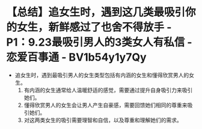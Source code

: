 # 【总结】追女生时，遇到这几类最吸引你的女生，新鲜感过了也舍不得放手 - P1：9.23最吸引男人的3类女人有私信 - 恋爱百事通 - BV1b54y1y7Qy

-   追女生时，遇到最吸引男人的女生类型包括有内涵的女生和懂得欣赏男人的女生。
    1.  有内涵的女生通常给人温暖舒适的感觉，需要通过提升自身吸引力来吸引她们。
    2.  懂得欣赏男人的女生会让男人产生自豪感，需要回馈她们相同的尊重来吸引她们。
    3.  对这两类女生的吸引需要理智和自信，以及尊重和理解她们的需求。